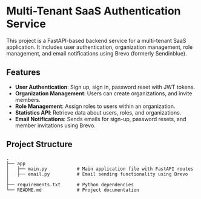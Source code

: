 # Multi-Tenant SaaS Authentication Service

This project is a FastAPI-based backend service for a multi-tenant SaaS application. It includes user authentication, organization management, role management, and email notifications using Brevo (formerly Sendinblue).

## Features

- **User Authentication**: Sign up, sign in, password reset with JWT tokens.
- **Organization Management**: Users can create organizations, and invite members.
- **Role Management**: Assign roles to users within an organization.
- **Statistics API**: Retrieve data about users, roles, and organizations.
- **Email Notifications**: Sends emails for sign-up, password resets, and member invitations using Brevo.

## Project Structure

```plaintext
.
├── app
│   ├── main.py           # Main application file with FastAPI routes
│   ├── email.py          # Email sending functionality using Brevo
│
├── requirements.txt      # Python dependencies
└── README.md             # Project documentation

```

